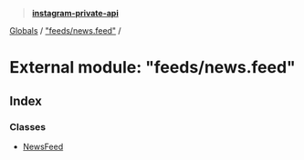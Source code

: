> **[instagram-private-api](../README.md)**

[Globals](../globals.md) / ["feeds/news.feed"](_feeds_news_feed_.md) /

# External module: "feeds/news.feed"

## Index

### Classes

* [NewsFeed](../classes/_feeds_news_feed_.newsfeed.md)